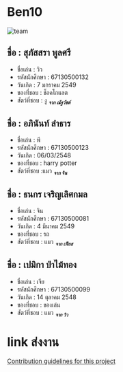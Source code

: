 # Ben10
![team]()


## ชื่อ : สุภัสสรา พูลศรี
* ชื่อเล่น : วิว
* รหัสนักศึกษา : 67130500132
* วันเกิด : 7 มกราคม 2549
* ของที่ชอบ : ช็อคโกแลต 
* สัตว์ที่ชอบ :  งู   <sub>*__จาก ณัฐวัชต์__*</sub>
## ชื่อ : อภินันท์ ลำธาร
* ชื่อเล่น : พี
* รหัสนักศึกษา : 67130500123
* วันเกิด : 06/03/2548
* ของที่ชอบ : harry potter 
* สัตว์ที่ชอบ :แมว   <sub>*__จาก จิน__*</sub>
## ชื่อ : ธนกร เจริญเลิศกมล
* ชื่อเล่น : จิน
* รหัสนักศึกษา : 67130500081
* วันเกิด : 4 มีนาคม 2549
* ของที่ชอบ : รถ
* สัตว์ที่ชอบ : แมว <sub>*__จาก เฟียส__*</sub>
## ชื่อ : เปมิกา ป่าไม้ทอง
* ชื่อเล่น : เจีย
* รหัสนักศึกษา : 67130500099
* วันเกิด : 14 ตุลาคม 2548
* ของที่ชอบ : ของเล่น
* สัตว์ที่ชอบ : แมว <sub>*__จาก วิว__*</sub>
# link ส่งงาน
[Contribution guidelines for this project](docs/hw-submission.md)
